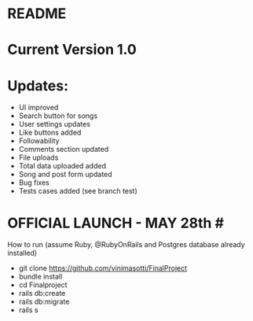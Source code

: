 # README

# Current Version 1.0  <br> 

# Updates: <br> 
- UI improved <br>
- Search button for songs <br>
- User settings updates <br>
- Like buttons added <br>
- Followability <br>
- Comments section updated <br>
- File uploads  <br>
- Total data uploaded added <br>
- Song and post form updated <br>
- Bug fixes <br>
- Tests cases added (see branch test)



# OFFICIAL LAUNCH - MAY 28th # <br>

How to run (assume Ruby, @RubyOnRails and Postgres database already installed) <br>
- git clone https://github.com/vinimasotti/FinalProject <br>
- bundle install <br>
- cd Finalproject
- rails db:create
- rails db:migrate <br>
- rails s <br>

